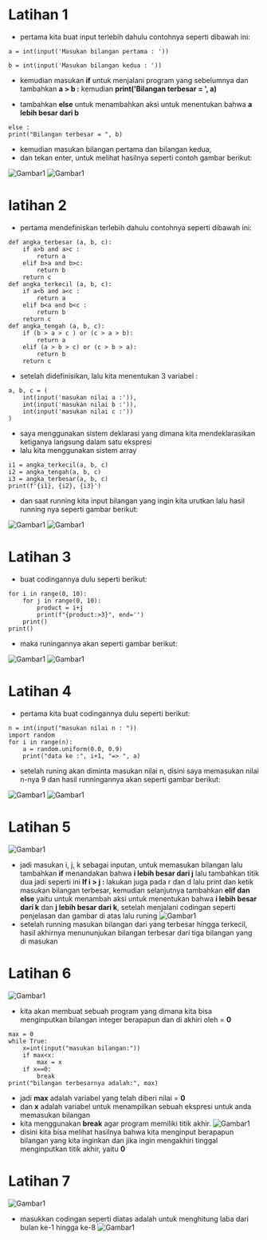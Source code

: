 # Latihan 1

- pertama kita buat input terlebih dahulu contohnya seperti dibawah ini:
```
a = int(input('Masukan bilangan pertama : '))
```
```
b = int(input('Masukan bilangan kedua : '))
```
- kemudian masukan **if** untuk menjalani program yang sebelumnya dan tambahkan **a > b :** kemudian **print('Bilangan terbesar = ', a)**

- tambahkan **else** untuk menambahkan aksi untuk menentukan bahwa **a lebih besar dari b**
```
else :
print("Bilangan terbesar = ", b)
```
- kemudian masukan bilangan pertama dan bilangan kedua,
- dan tekan enter, untuk melihat hasilnya seperti contoh gambar berikut:

![Gambar1](fotoss/ss1.png)
![Gambar1](fotoss/ss1.1.png)

# latihan 2

- pertama mendefiniskan terlebih dahulu contohnya seperti dibawah ini:
```
def angka_terbesar (a, b, c):
    if a>b and a>c :
        return a
    elif b>a and b>c:
        return b
    return c
def angka_terkecil (a, b, c):
    if a<b and a<c :
        return a
    elif b<a and b<c :
        return b
    return c
def angka_tengah (a, b, c):
    if (b > a > c ) or (c > a > b):
        return a
    elif (a > b > c) or (c > b > a):
        return b
    return c
```
- setelah didefinisikan, lalu kita menentukan 3 variabel : 
```
a, b, c = (
    int(input('masukan nilai a :')),
    int(input('masukan nilai b :')),
    int(input('masukan nilai c :'))
)
```
- saya menggunakan sistem deklarasi yang dimana kita mendeklarasikan ketiganya langsung dalam satu ekspresi
- lalu kita menggunakan sistem array
```
i1 = angka_terkecil(a, b, c)
i2 = angka_tengah(a, b, c)
i3 = angka_terbesar(a, b, c)
print(f'{i1}, {i2}, {i3}')
```
- dan saat running kita input bilangan yang ingin kita urutkan lalu hasil running nya seperti gambar berikut:

![Gambar1](fotoss/ss2.png)
![Gambar1](fotoss/ss2.1.png)

# Latihan 3 

- buat codingannya dulu seperti berikut:
```
for i in range(0, 10):
    for j in range(0, 10):
        product = i+j
        print(f"{product:>3}", end='')
    print()
print()
```
- maka runingannya akan seperti gambar berikut:

![Gambar1](fotoss/ss3.png)
![Gambar1](fotoss/ss3.1.png)


# Latihan 4

- pertama kita buat codingannya dulu seperti berikut:
```
n = int(input("masukan nilai n : "))
import random
for i in range(n):
    a = random.uniform(0.0, 0.9)
    print("data ke :", i+1, "=> ", a)
```
- setelah runing akan diminta masukan nilai n, disini saya memasukan nilai n-nya 9 dan hasil runningannya akan seperti gambar berikut:

![Gambar1](fotoss/ss4.png)
![Gambar1](fotoss/ss4.1.png)

# Latihan 5

![Gambar1](fotoss/ss5.png)

- jadi masukan i, j, k sebagai inputan, untuk memasukan bilangan lalu tambahkan **if** menandakan bahwa **i lebih besar dari j** lalu tambahkan titik dua jadi seperti ini **If i > j :** lakukan juga pada r dan d lalu print dan ketik masukan bilangan terbesar, kemudian selanjutnya tambahkan **elif dan else** yaitu untuk menambah aksi untuk menentukan bahwa **i lebih besar dari k** dan **j lebih besar dari k**, setelah menjalani codingan seperti penjelasan dan gambar di atas lalu runing
![Gambar1](fotoss/ss5.1.png)
- setelah running masukan bilangan dari yang terbesar hingga terkecil, hasil akhirnya menununjukan bilangan terbesar dari tiga bilangan yang di masukan

# Latihan 6
![Gambar1](fotoss/ss6.png)
- kita akan membuat sebuah program yang dimana kita bisa menginputkan bilangan integer berapapun dan di akhiri oleh = **0**
```
max = 0
while True:
    x=int(input("masukan bilangan:"))
    if max<x:
        max = x
    if x==0:
        break
print("bilangan terbesarnya adalah:", max)
```
- jadi **max** adalah variabel yang telah diberi nilai = **0**
- dan **x** adalah variabel untuk menampilkan sebuah ekspresi untuk anda memasukan bilangan
- kita menggunakan **break** agar program memiliki titik akhir.
![Gambar1](fotoss/ss6.1.png)
- disini kita bisa melihat hasilnya bahwa kita menginput berapapun bilangan yang kita inginkan dan jika ingin mengakhiri tinggal menginputkan titik akhir, yaitu **0**

# Latihan 7
![Gambar1](fotoss/ss7.png)
- masukkan codingan seperti diatas adalah untuk menghitung laba dari bulan ke-1 hingga ke-8
![Gambar1](fotoss/ss7.1.png)
